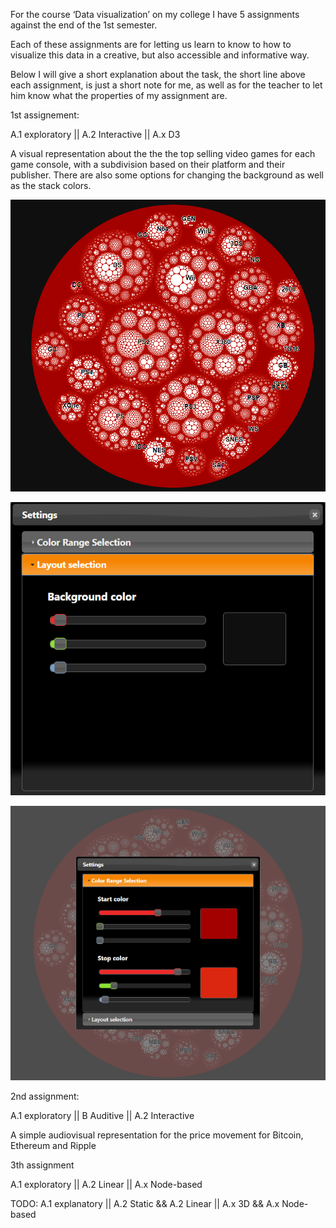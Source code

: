 For the course ‘Data visualization’ on my college I have 5 assignments against
the end of the 1st semester.

Each of these assignments are for letting us learn to know to how to visualize
this data in a creative, but also accessible and informative way.

Below I will give a short explanation about the task, the short line above each
assignment, is just a short note for me, as well as for the teacher to let him
know what the properties of my assignment are.

1st assignement:

A.1 exploratory \|\| A.2 Interactive \|\| A.x D3

A visual representation about the the the top selling video games for each game
console, with a subdivision based on their platform and their publisher. There
are also some options for changing the background as well as the stack colors.

![](media/86f12c267ded2fb3c58d5b6737ea4d0e.png)

![](media/d9d477439e98310d000c0a066907659c.png)

![](media/763e280030b7df8ee924392528ebd69a.png)

2nd assignment:

A.1 exploratory \|\| B Auditive \|\| A.2 Interactive

A simple audiovisual representation for the price movement for Bitcoin, Ethereum
and Ripple

3th assignment

A.1 exploratory \|\| A.2 Linear \|\| A.x Node-based

TODO: A.1 explanatory \|\| A.2 Static && A.2 Linear \|\| A.x 3D && A.x
Node-based
